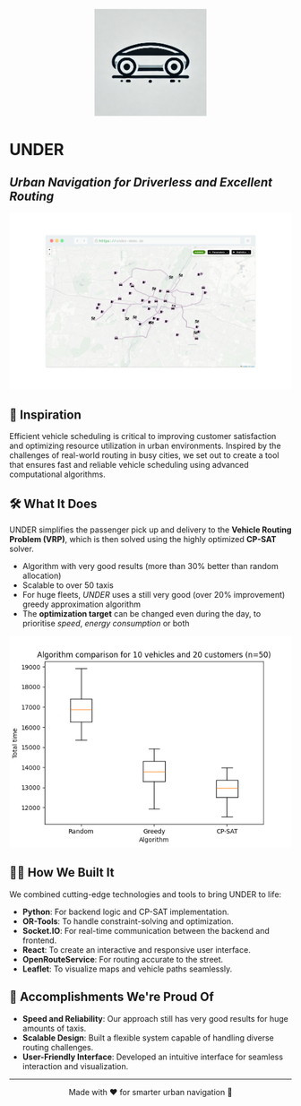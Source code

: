 <p align="center">
  <img src="frontend/public/logo.png" alt="UNDER Logo" width="200">
</p>

# **UNDER**  
_Urban Navigation for Driverless and Excellent Routing_
---

![screenshot](pictures/demo-picture1.png)


## 🚀 **Inspiration**  
Efficient vehicle scheduling is critical to improving customer satisfaction and optimizing resource utilization in urban environments. Inspired by the challenges of real-world routing in busy cities, we set out to create a tool that ensures fast and reliable vehicle scheduling using advanced computational algorithms.

## 🛠️ **What It Does**  
UNDER simplifies the passenger pick up and delivery to the **Vehicle Routing Problem (VRP)**, which is then solved using the highly optimized **CP-SAT** solver. 
- Algorithm with very good results (more than 30% better than random allocation)
- Scalable to over 50 taxis
- For huge fleets, *UNDER* uses a still very good (over 20% improvement) greedy approximation algorithm
- The **optimization target** can be changed even during the day, to prioritise *speed*, *energy consumption* or both

![Boxplot](pictures/v10-c20-n50.png)

## 🧑‍💻 **How We Built It**  
We combined cutting-edge technologies and tools to bring UNDER to life:  
- **Python**: For backend logic and CP-SAT implementation.  
- **OR-Tools**: To handle constraint-solving and optimization.  
- **Socket.IO**: For real-time communication between the backend and frontend.  
- **React**: To create an interactive and responsive user interface.  
- **OpenRouteService**: For routing accurate to the street.
- **Leaflet**: To visualize maps and vehicle paths seamlessly.  


## 🌟 **Accomplishments We're Proud Of**  
- **Speed and Reliability**: Our approach still has very good results for huge amounts of taxis.
- **Scalable Design**: Built a flexible system capable of handling diverse routing challenges.  
- **User-Friendly Interface**: Developed an intuitive interface for seamless interaction and visualization.  

-------
<p align="center">Made with ❤️ for smarter urban navigation 🚗</p>
